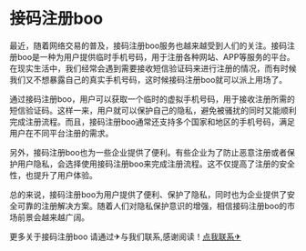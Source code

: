 # 接码注册boo

最近，随着网络交易的普及，接码注册boo服务也越来越受到人们的关注。接码注册boo是一种为用户提供临时手机号码，用于注册各种网站、APP等服务的平台。在现实生活中，我们经常会遇到需要接收短信验证码来进行注册的情况，而有时候我们又不想暴露自己的真实手机号码，这时候接码注册boo就可以派上用场了。

通过接码注册boo，用户可以获取一个临时的虚拟手机号码，用于接收注册所需的短信验证码。这样一来，用户就可以保护自己的隐私，避免被骚扰的同时又能顺利完成注册流程。而且，接码注册boo通常还支持多个国家和地区的手机号码，满足用户在不同平台注册的需求。

另外，接码注册boo也为一些企业提供了便利。有些企业为了防止恶意注册或者保护用户隐私，会选择使用接码注册boo来完成注册流程。这不仅提高了注册的安全性，也提升了用户体验。

总的来说，接码注册boo为用户提供了便利、保护了隐私，同时也为企业提供了安全可靠的注册解决方案。随着人们对隐私保护意识的增强，相信接码注册boo的市场前景会越来越广阔。

更多关于接码注册boo 请通过✈与我们联系,感谢阅读！[点我联系✈](https://dl.G208.com)